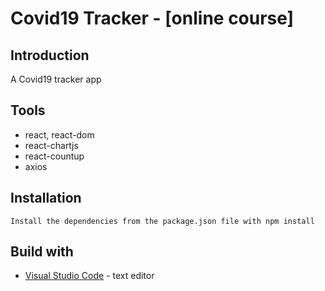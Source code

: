 # Covid19 Tracker - [online course]

## Introduction
A Covid19 tracker app

## Tools
- react, react-dom
- react-chartjs
- react-countup
- axios

## Installation
    Install the dependencies from the package.json file with npm install

## Build with
* [Visual Studio Code](https://code.visualstudio.com/) - text editor
